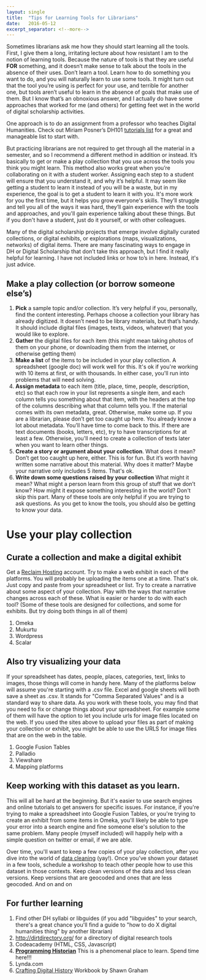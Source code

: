 ```yaml
---
layout: single
title:  "Tips for Learning Tools for Librarians"
date:   2016-05-12
excerpt_separator: <!--more-->
---
```


Sometimes librarians ask me how they should start learning all the tools. First, I give them a long, irritating lecture about how resistant I am to the notion of learning tools. Because the nature of tools is that they are useful **FOR** something, and it doesn’t make sense to talk about the tools in the absence of their uses. Don’t learn a tool. Learn how to do something you want to do, and you will naturally learn to use some tools. It might turn out that the tool you’re using is perfect for your use, and terrible for another one, but tools aren’t useful to learn in the absence of goals that make use of them. But I know that’s an obnoxious answer, and I actually do have some approaches that worked for me (and others) for getting feet wet in the world of digital scholarship activities.
<!--more-->
One approach is to do an assignment from a professor who teaches Digital Humanities. Check out Miriam Posner’s DH101 [tutorials list](http://miriamposner.com/dh101f15/index.php/tutorials-and-resources/) for a great and manageable list to start with.

But practicing librarians are not required to get through all the material in a semester, and so I recommend a different method in addition or instead.  It’s basically to get or make a play collection that you use across the tools you think you might learn. This method also works great when you’re collaborating on it with a student worker. Assigning each step to a student will ensure that you understand it, and why it’s helpful. It may seem like getting a student to learn it instead of you will be a waste, but in my experience, the goal is to get a student to learn it with you. It's more work for you the first time, but it helps you grow everyone's skills. They’ll struggle and tell you all of the ways it was hard, they’ll gain experience with the tools and approaches, and you'll gain experience talking about these things. But if you don't have a student, just do it yourself, or with other colleagues.

Many of the digital scholarship projects that emerge involve digitally curated collections, or digital exhibits, or explorations (maps, visualizations, networks) of digital items. There are many fascinating ways to engage in DH or Digital Scholarship that don’t take this approach, but I find it really helpful for learning. I have not included links or how to’s in here. Instead, it's just advice.

## Make a play collection (or borrow someone else’s)
1. **Pick** a sample topic and/or collection. It’s very helpful if you, personally, find the content interesting. Perhaps choose a collection your library has already digitized. It doesn’t need to be library materials, but that’s handy. It should include digital files (images, texts, videos, whatever) that you would like to explore.  
1. **Gather** the digital files for each item (this might mean taking photos of them on your phone, or downloading them from the internet, or otherwise getting them)
1. **Make a list** of the items to be included in your play collection. A spreadsheet (google doc) will work well for this. It's ok if you're working with 10 items at first, or with thousands. In either case, you'll run into problems that will need solving.
1. **Assign metadata** to each item (title, place, time, people, description, etc) so that each row in your list represents a single item, and each column tells you something about that item, with the headers at the top of the columns describing what that column tells you. If the material comes with its own metadata, great. Otherwise, make some up. If you are a librarian, please don’t get too caught up here. You already know a lot about metadata. You’ll have time to come back to this. If there are text documents (books, letters, etc), try to have transcriptions for at least a few. Otherwise, you'll need to create a collection of texts later when you want to learn other things.
1. **Create a story or argument about your collection**. What does it mean? Don’t get too caught up here, either. This is for fun. But it’s worth having written some narrative about this material. Why does it matter? Maybe your narrative only includes 5 items. That's ok.
1.	**Write down some questions raised by your collection** What might it mean? What might a person learn from this group of stuff that we don’t know? How might it expose something interesting in the world? Don't skip this part. Many of these tools are only helpful if you are trying to ask questions. As you get to know the tools, you should also be getting to know your data.

# Use your play collection

## Curate a collection and make a digital exhibit
Get a [Reclaim Hosting](http://reclaimhosting.com) account. Try to make a web exhibit in each of the platforms. You will probably be uploading the items one at a time. That's ok. Just copy and paste from your spreadsheet or list. Try to create a narrative about some aspect of your collection. Play with the ways that narrative changes across each of these. What is easier or harder to do with each tool? (Some of these tools are designed for collections, and some for exhibits. But try doing both things in all of them)

1. 	Omeka
1. 	Mukurtu
1. 	Wordpress
1. 	Scalar

## Also try visualizing your data
If your spreadsheet has dates, people, places, categories, text, links to images, those things will come in handy here. Many of the platforms below will assume you're starting with a .csv file. Excel and google sheets will both save a sheet as .csv. It stands for "Comma Separated Values" and is a standard way to share data. As you work with these tools, you may find that you need to fix or change things about your spreadsheet. For example some of them will have the option to let you include urls for image files located on the web. If you used the sites above to upload your files as part of making your collection or exhibit, you might be able to use the URLS for image files that are on the web in the table.

1.	Google Fusion Tables
1.	Palladio
1.	Viewshare
1.	Mapping platforms

## Keep working with this dataset as you learn.
This will all be hard at the beginning. But it's easier to use search engines and online tutorials to get answers for specific issues. For instance, if you're trying to make a spreadsheet into Google Fusion Tables, or you're trying to create an exhibit from some items in Omeka, you'll likely be able to type your error into a search engine and fine someone else's solution to the same problem. Many people (myself included) will happily help with a simple question on twitter or email, if we are able.

Over time, you'll want to keep a few copies of your play collection, after you dive into the world of [data cleaning](http://thomaspadilla.org/dataprep/) (yay!). Once you’ve shown your dataset in a few tools, schedule a workshop to teach other people how to use this dataset in those contexts. Keep clean versions of the data and less clean versions. Keep versions that are geocoded and ones that are less geocoded. And on and on

##	For further learning

1.	Find other DH syllabi or libguides (if you add "libguides" to your search, there's a great chance you'll find a guide to "how to do X digital humanities thing" by another librarian)
1.	http://dirtdirectory.org/ for a directory of digital research tools
1.	Codeacademy (HTML, CSS, Javascript)
1.	**[Programming Historian](http://programminghistorian.org/)**  This is a phenomenal place to learn. Spend time here!!!
1.	Lynda.com
1.  [Crafting Digital History](http://workbook.craftingdigitalhistory.ca/) Workbook by Shawn Graham
